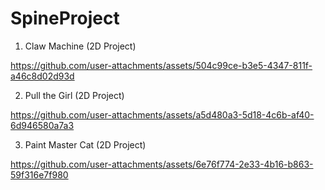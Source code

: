 # SpineProject

1. Claw Machine (2D Project)

https://github.com/user-attachments/assets/504c99ce-b3e5-4347-811f-a46c8d02d93d

2. Pull the Girl (2D Project)

https://github.com/user-attachments/assets/a5d480a3-5d18-4c6b-af40-6d946580a7a3

3. Paint Master Cat (2D Project)

https://github.com/user-attachments/assets/6e76f774-2e33-4b16-b863-59f316e7f980

